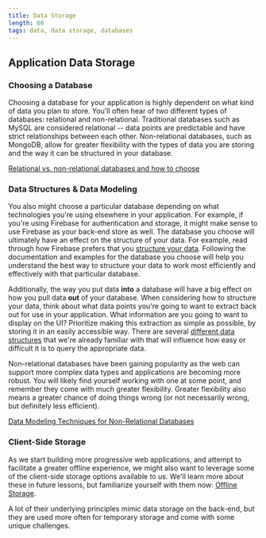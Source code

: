 ```yaml
---
title: Data Storage
length: 60
tags: data, data storage, databases
---
```


## Application Data Storage

### Choosing a Database
Choosing a database for your application is highly dependent on what kind of data you plan to store. You'll often hear of two different types of databases: relational and non-relational. Traditional databases such as MySQL are considered relational -- data points are predictable and have strict relationships between each other. Non-relational databases, such as MongoDB, allow for greater flexibility with the types of data you are storing and the way it can be structured in your database.

[Relational vs. non-relational databases and how to choose](https://www.pluralsight.com/blog/software-development/relational-non-relational-databases)

### Data Structures & Data Modeling
You also might choose a particular database depending on what technologies you're using elsewhere in your application. For example, if you're using Firebase for authentication and storage, it might make sense to use Firebase as your back-end store as well. The database you choose will ultimately have an effect on the structure of your data. For example, read through how Firebase prefers that you [structure your data](https://firebase.google.com/docs/database/web/structure-data). Following the documentation and examples for the database you choose will help you understand the best way to structure your data to work most efficiently and effectively with that particular database.

Additionally, the way you put data **into** a database will have a big effect on how you pull data **out** of your database. When considering how to structure your data, think about what data points you're going to want to extract back out for use in your application. What information are you going to want to display on the UI? Prioritize making this extraction as simple as possible, by storing it in an easily accessible way. There are several [different data structures](https://www.youtube.com/watch?v=92S4zgXN17o&list=PL2_aWCzGMAwI3W_JlcBbtYTwiQSsOTa6P&index=2) that we're already familiar with that will influence how easy or difficult it is to query the appropriate data.

Non-relational databases have been gaining popularity as the web can support more complex data types and applications are becoming more robust. You will likely find yourself working with one at some point, and remember they come with much greater flexibility. Greater flexibility also means a greater chance of doing things wrong (or not necessarily wrong, but definitely less efficient). 

[Data Modeling Techniques for Non-Relational Databases](https://highlyscalable.wordpress.com/2012/03/01/nosql-data-modeling-techniques/)

### Client-Side Storage
As we start building more progressive web applications, and attempt to facilitate a greater offline experience, we might also want to leverage some of the client-side storage options available to us. We'll learn more about these in future lessons, but familiarize yourself with them now: [Offline Storage](https://www.html5rocks.com/en/tutorials/offline/storage/).

A lot of their underlying principles mimic data storage on the back-end, but they are used more often for temporary storage and come with some unique challenges. 